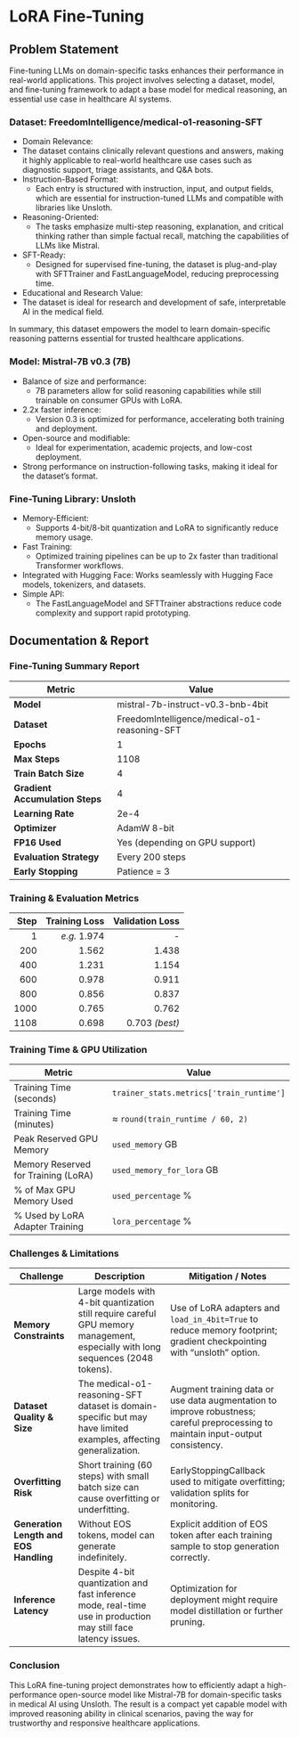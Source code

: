 # LoRA Fine-Tuning

## Problem Statement
Fine-tuning LLMs on domain-specific tasks enhances their performance in real-world applications. This project involves selecting a dataset, model, and fine-tuning framework to adapt a base model for medical reasoning, an essential use case in healthcare AI systems.

### Dataset: FreedomIntelligence/medical-o1-reasoning-SFT
-  Domain Relevance:
  - The dataset contains clinically relevant questions and answers, making it highly applicable to real-world healthcare use cases such as diagnostic support, triage assistants, and Q&A bots.
- Instruction-Based Format:
  - Each entry is structured with instruction, input, and output fields, which are essential for instruction-tuned LLMs and compatible with libraries like Unsloth.
- Reasoning-Oriented:
  - The tasks emphasize multi-step reasoning, explanation, and critical thinking rather than simple factual recall, matching the capabilities of LLMs like Mistral.
- SFT-Ready:
  - Designed for supervised fine-tuning, the dataset is plug-and-play with SFTTrainer and FastLanguageModel, reducing preprocessing time.
- Educational and Research Value:
 - The dataset is ideal for research and development of safe, interpretable AI in the medical field.

In summary, this dataset empowers the model to learn domain-specific reasoning patterns essential for trusted healthcare applications.


### Model: Mistral-7B v0.3 (7B)
- Balance of size and performance:
  - 7B parameters allow for solid reasoning capabilities while still trainable on consumer GPUs with LoRA.
- 2.2x faster inference:
  - Version 0.3 is optimized for performance, accelerating both training and deployment.
- Open-source and modifiable:
  - Ideal for experimentation, academic projects, and low-cost deployment.
- Strong performance on instruction-following tasks, making it ideal for the dataset’s format.


### Fine-Tuning Library: Unsloth
- Memory-Efficient:
  - Supports 4-bit/8-bit quantization and LoRA to significantly reduce memory usage.
- Fast Training:
  - Optimized training pipelines can be up to 2x faster than traditional Transformer workflows.
- Integrated with Hugging Face: Works seamlessly with Hugging Face models, tokenizers, and datasets.
- Simple API:
  - The FastLanguageModel and SFTTrainer abstractions reduce code complexity and support rapid prototyping.

## Documentation & Report


### Fine-Tuning Summary Report
| **Metric**                      | **Value**                                    |
| ------------------------------- | -------------------------------------------- |
| **Model**                       | mistral-7b-instruct-v0.3-bnb-4bit            |
| **Dataset**                     | FreedomIntelligence/medical-o1-reasoning-SFT |
| **Epochs**                      | 1                                            |
| **Max Steps**                   | 1108                                         |
| **Train Batch Size**            | 4                                            |
| **Gradient Accumulation Steps** | 4                                            |
| **Learning Rate**               | 2e-4                                         |
| **Optimizer**                   | AdamW 8-bit                                  |
| **FP16 Used**                   | Yes (depending on GPU support)               |
| **Evaluation Strategy**         | Every 200 steps                              |
| **Early Stopping**              | Patience = 3                                 |

### Training & Evaluation Metrics
| **Step** | **Training Loss** | **Validation Loss** |
| -------: | ----------------: | ------------------: |
|        1 |      *e.g.* 1.974 |                   - |
|      200 |             1.562 |               1.438 |
|      400 |             1.231 |               1.154 |
|      600 |             0.978 |               0.911 |
|      800 |             0.856 |               0.837 |
|     1000 |             0.765 |               0.762 |
|     1108 |             0.698 |      0.703 *(best)* |

### Training Time & GPU Utilization
| **Metric**                          | **Value**                                |
| ----------------------------------- | ---------------------------------------- |
| Training Time (seconds)             | `trainer_stats.metrics['train_runtime']` |
| Training Time (minutes)             | ≈ `round(train_runtime / 60, 2)`         |
| Peak Reserved GPU Memory            | `used_memory` GB                         |
| Memory Reserved for Training (LoRA) | `used_memory_for_lora` GB                |
| % of Max GPU Memory Used            | `used_percentage` %                      |
| % Used by LoRA Adapter Training     | `lora_percentage` %                      |


### Challenges & Limitations
| Challenge                              | Description                                                                                                                     | Mitigation / Notes                                                                                                                |
| -------------------------------------- | ------------------------------------------------------------------------------------------------------------------------------- | --------------------------------------------------------------------------------------------------------------------------------- |
| **Memory Constraints**                 | Large models with 4-bit quantization still require careful GPU memory management, especially with long sequences (2048 tokens). | Use of LoRA adapters and `load_in_4bit=True` to reduce memory footprint; gradient checkpointing with “unsloth” option.            |
| **Dataset Quality & Size**             | The medical-o1-reasoning-SFT dataset is domain-specific but may have limited examples, affecting generalization.                | Augment training data or use data augmentation to improve robustness; careful preprocessing to maintain input-output consistency. |
| **Overfitting Risk**                   | Short training (60 steps) with small batch size can cause overfitting or underfitting.                                          | EarlyStoppingCallback used to mitigate overfitting; validation splits for monitoring.                                             |
| **Generation Length and EOS Handling** | Without EOS tokens, model can generate indefinitely.                                                                            | Explicit addition of EOS token after each training sample to stop generation correctly.                                           |
| **Inference Latency**                  | Despite 4-bit quantization and fast inference mode, real-time use in production may still face latency issues.                  | Optimization for deployment might require model distillation or further pruning.   

### Conclusion
This LoRA fine-tuning project demonstrates how to efficiently adapt a high-performance open-source model like Mistral-7B for domain-specific tasks in medical AI using Unsloth. The result is a compact yet capable model with improved reasoning ability in clinical scenarios, paving the way for trustworthy and responsive healthcare applications.

